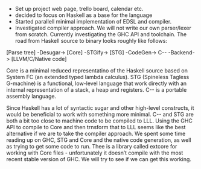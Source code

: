 * Set up project web page, trello board, calendar etc.
* decided to focus on Haskell as a base for the language
* Started parallell minimal implementation of EDSL and compiler.
* Investigated compiler approach. We will not write our own parser/lexer from scratch. Currently investigating the GHC API and toolchain. The road from Haskell source to binary looks roughly like follows:

[Parse tree] -Desugar-> [Core] -STGify-> [STG] -CodeGen-> C-- -Backend-> [LLVM/C/Native code]

Core is a minimal reduced representatino of the Haskell source based on System FC (an extended typed lambda calculus).
STG (Spineless Tagless G-machine) is a functional, low-level language that work directly with an internal representation of a stack, a heap and registers. 
C-- is a portable assembly language.

Since Haskell has a lot of syntactic sugar and other high-level constructs, it would be beneficial to work with something more minimal. C-- and STG are both a bit too close to machine code to be compiled to LLL. Using the GHC API to compile to Core and then trnsform that to LLL seems like the best alternative if we are to take the compiler approach. We spent some time reading up on GHC, STG and Core and the native code generation, as well as trying to get some code to run. Thee is a library called extcore for working with Core files - unfortunately it doesn’t compile with the most recent stable version of GHC. We will try to see if we can get this working.
